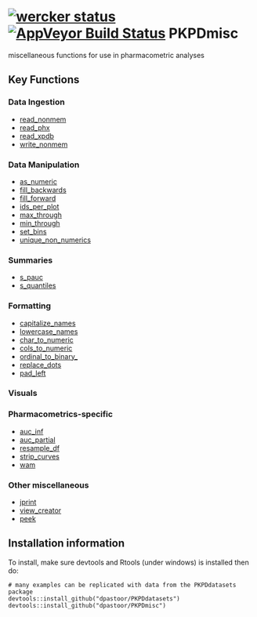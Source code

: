 [![wercker status](https://app.wercker.com/status/96e246fc3e13f11190f75df5e7a2786a/m "wercker status")](https://app.wercker.com/project/bykey/96e246fc3e13f11190f75df5e7a2786a)
[![AppVeyor Build Status](https://ci.appveyor.com/api/projects/status/github/dpastoor/PKPDmisc?branch=master&svg=true)](https://ci.appveyor.com/project/dpastoor/PKPDmisc)
PKPDmisc
========

miscellaneous functions for use in pharmacometric analyses

## Key Functions

### Data Ingestion

* [read_nonmem](https://dpastoor.github.io/PKPDmisc/reference/read_nonmem.html)
* [read_phx](https://dpastoor.github.io/PKPDmisc/reference/read_phx.html)
* [read_xpdb](https://dpastoor.github.io/PKPDmisc/reference/read_xpdb.html)
* [write_nonmem](https://dpastoor.github.io/PKPDmisc/reference/write_nonmem.html)

### Data Manipulation

* [as_numeric](https://dpastoor.github.io/PKPDmisc/reference/as_numeric.html)
* [fill_backwards](https://dpastoor.github.io/PKPDmisc/reference/fill_backward.html)
* [fill_forward](https://dpastoor.github.io/PKPDmisc/reference/fill_forward.html)
* [ids_per_plot](https://dpastoor.github.io/PKPDmisc/reference/ids_per_plot.html)
* [max_through](https://dpastoor.github.io/PKPDmisc/reference/max_through.html)
* [min_through](https://dpastoor.github.io/PKPDmisc/reference/min_through.html)
* [set_bins](https://dpastoor.github.io/PKPDmisc/reference/set_bins.html)
* [unique_non_numerics](https://dpastoor.github.io/PKPDmisc/reference/unique_non_numerics.html)

### Summaries

* [s_pauc](https://dpastoor.github.io/PKPDmisc/reference/s_pauc.html)
* [s_quantiles](https://dpastoor.github.io/PKPDmisc/reference/s_quantiles.html)
 

### Formatting

* [capitalize_names](https://dpastoor.github.io/PKPDmisc/reference/capitalize_names.html)
* [lowercase_names](https://dpastoor.github.io/PKPDmisc/reference/lowercase_names.html)
* [char_to_numeric](https://dpastoor.github.io/PKPDmisc/reference/char_to_numeric.html)
* [cols_to_numeric](https://dpastoor.github.io/PKPDmisc/reference/cols_to_numeric.html)
* [ordinal_to_binary_](https://dpastoor.github.io/PKPDmisc/reference/ordinal_to_binary.html)
* [replace_dots](https://dpastoor.github.io/PKPDmisc/reference/replace_dots.html)
* [pad_left](https://dpastoor.github.io/PKPDmisc/reference/pad_left.html)

### Visuals

### Pharmacometrics-specific

* [auc_inf](https://dpastoor.github.io/PKPDmisc/reference/auc_inf.html)
* [auc_partial](https://dpastoor.github.io/PKPDmisc/reference/auc_partial.html)
* [resample_df](https://dpastoor.github.io/PKPDmisc/reference/resample_df.html)
* [strip_curves](https://dpastoor.github.io/PKPDmisc/reference/strip_curves.html)
* [wam](https://dpastoor.github.io/PKPDmisc/reference/wam.html)


### Other miscellaneous 

* [jprint](https://dpastoor.github.io/PKPDmisc/reference/jprint.html)
* [view_creator](https://dpastoor.github.io/PKPDmisc/reference/view_creator.html)
* [peek](https://dpastoor.github.io/PKPDmisc/reference/peek.html)

## Installation information

To install, make sure devtools and Rtools (under windows) is installed then do:

```
# many examples can be replicated with data from the PKPDdatasets package
devtools::install_github("dpastoor/PKPDdatasets")
devtools::install_github("dpastoor/PKPDmisc")
```
